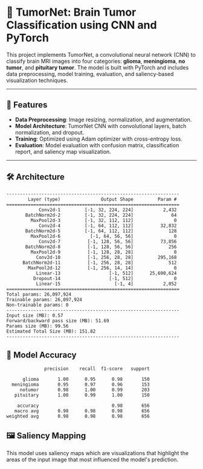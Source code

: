 # 🧠 TumorNet: Brain Tumor Classification using CNN and PyTorch

This project implements TumorNet, a convolutional neural network (CNN) to classify brain MRI images into four categories: **glioma**, **meningioma**, **no tumor**, and **pituitary tumor**. The model is built with PyTorch and includes data preprocessing, model training, evaluation, and saliency-based visualization techniques.

---

## 🚀 Features

- **Data Preprocessing**: Image resizing, normalization, and augmentation.
- **Model Architecture**: TumorNet CNN with convolutional layers, batch normalization, and dropout.
- **Training**: Optimized using Adam optimizer with cross-entropy loss.
- **Evaluation**: Model evaluation with confusion matrix, classification report, and saliency map visualization.

---

## 🛠️ Architecture 

```text
----------------------------------------------------------------
        Layer (type)               Output Shape         Param #
================================================================
            Conv2d-1         [-1, 32, 224, 224]           2,432
       BatchNorm2d-2         [-1, 32, 224, 224]              64
         MaxPool2d-3         [-1, 32, 112, 112]               0
            Conv2d-4         [-1, 64, 112, 112]          32,832
       BatchNorm2d-5         [-1, 64, 112, 112]             128
         MaxPool2d-6           [-1, 64, 56, 56]               0
            Conv2d-7          [-1, 128, 56, 56]          73,856
       BatchNorm2d-8          [-1, 128, 56, 56]             256
         MaxPool2d-9          [-1, 128, 28, 28]               0
           Conv2d-10          [-1, 256, 28, 28]         295,168
      BatchNorm2d-11          [-1, 256, 28, 28]             512
        MaxPool2d-12          [-1, 256, 14, 14]               0
           Linear-13                  [-1, 512]      25,690,624
          Dropout-14                  [-1, 512]               0
           Linear-15                    [-1, 4]           2,052
================================================================
Total params: 26,097,924
Trainable params: 26,097,924
Non-trainable params: 0
----------------------------------------------------------------
Input size (MB): 0.57
Forward/backward pass size (MB): 51.69
Params size (MB): 99.56
Estimated Total Size (MB): 151.82
----------------------------------------------------------------
```

## 🎯 Model Accuracy
```text
              precision    recall  f1-score   support

      glioma       1.00      0.95      0.98       150
  meningioma       0.95      0.97      0.96       153
     notumor       0.98      1.00      0.99       203
   pituitary       1.00      0.99      1.00       150

    accuracy                           0.98       656
   macro avg       0.98      0.98      0.98       656
weighted avg       0.98      0.98      0.98       656
```

## 🖼️ Saliency Mapping
This model uses saliency maps which are visualizations that highlight the areas of the input image that most influenced the model's prediction.
